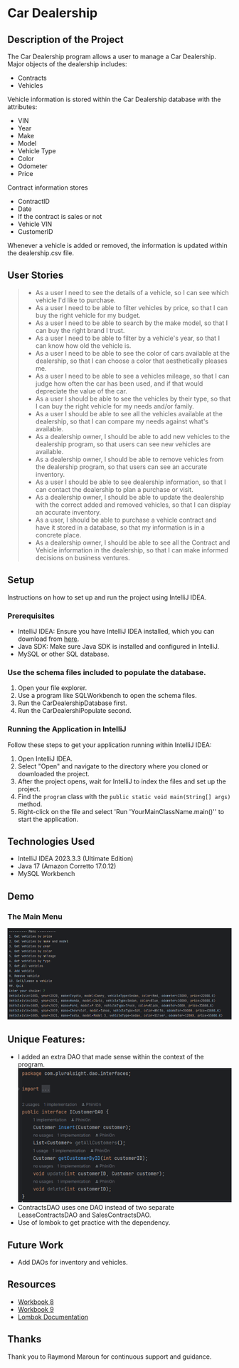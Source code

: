 # Car Dealership

## Description of the Project

The Car Dealership program allows a user to manage a Car Dealership. Major objects of the dealership includes:
- Contracts
- Vehicles

Vehicle information is stored within the Car Dealership database with the attributes:
- VIN
- Year
- Make
- Model
- Vehicle Type
- Color
- Odometer
- Price

Contract information stores
- ContractID
- Date
- If the contract is sales or not
- Vehicle VIN
- CustomerID

Whenever a vehicle is added or removed, the information is updated within the dealership.csv file.

## User Stories
> - As a user I need to see the details of a vehicle, so I can see which vehicle I'd like to purchase.
> - As a user I need to be able to filter vehicles by price, so that I can buy the right vehicle for my budget.
> - As a user I need to be able to search by the make model, so that I can buy the right brand I trust.
> - As a user I need to be able to filter by a vehicle's year, so that I can know how old the vehicle is.
> - As a user I need to be able to see the color of cars available at the dealership, so that I can choose a color that aesthetically pleases me.
> - As a user I need to be able to see a vehicles mileage, so that I can judge how often the car has been used, and if that would depreciate the value of the car.
> - As a user I should be able to see the vehicles by their type, so that I can buy the right vehicle for my needs and/or family.
> - As a user I should be able to see all the vehicles available at the dealership, so that I can compare my needs against what's available.
> - As a dealership owner, I should be able to add new vehicles to the dealership program, so that users can see new vehicles are available.
> - As a dealership owner, I should be able to remove vehicles from the dealership program, so that users can see an accurate inventory.
> - As a user I should be able to see dealership information, so that I can contact the dealership to plan a purchase or visit.
> - As a dealership owner, I should be able to update the dealership with the correct added and removed vehicles, so that I can display an accurate inventory.
> - As a user, I should be able to purchase a vehicle contract and have it stored in a database, so that my information is in a concrete place.
> - As a dealership owner, I should be able to see all the Contract and Vehicle information in the dealership, so that I can make informed decisions on business ventures.


## Setup

Instructions on how to set up and run the project using IntelliJ IDEA.

### Prerequisites

- IntelliJ IDEA: Ensure you have IntelliJ IDEA installed, which you can download from [here](https://www.jetbrains.com/idea/download/).
- Java SDK: Make sure Java SDK is installed and configured in IntelliJ.
- MySQL or other SQL database.

### Use the schema files included to populate the database.

1. Open your file explorer.
2. Use a program like SQLWorkbench to open the schema files.
3. Run the CarDealershipDatabase first.
4. Run the CarDealershiPopulate second.

### Running the Application in IntelliJ

Follow these steps to get your application running within IntelliJ IDEA:

1. Open IntelliJ IDEA.
2. Select "Open" and navigate to the directory where you cloned or downloaded the project.
3. After the project opens, wait for IntelliJ to index the files and set up the project.
4. Find the `program` class with the `public static void main(String[] args)` method.
5. Right-click on the file and select 'Run 'YourMainClassName.main()'' to start the application.

## Technologies Used

- IntelliJ IDEA 2023.3.3 (Ultimate Edition)
- Java 17 (Amazon Corretto 17.0.12)
- MySQL Workbench

## Demo
### The Main Menu
![Main-Menu](imgs/Main%20Menu.PNG)

## Unique Features:
- I added an extra DAO that made sense within the context of the program.
![CustomerDAO](imgs/CustomerDAO.PNG)
- ContractsDAO uses one DAO instead of two separate LeaseContractsDAO and SalesContractsDAO.
- Use of lombok to get practice with the dependency.

## Future Work

- Add DAOs for inventory and vehicles.

## Resources

- [Workbook 8](https://github.com/RayMaroun/yearup-fall-section-4-2024/blob/master/pluralsight/java-development/workbook-8/jdbc-crud/src/main/java/com/pluralsight/db/DataManager.java#L66)
- [Workbook 9](https://github.com/RayMaroun/yearup-fall-section-4-2024/blob/master/pluralsight/java-development/workbook-9/NorthwindTradersSpringBoot4/src/main/java/com/pluralsight/NorthwindTradersSpringBoot4/dao/impl/JdbcProductDao.java)
- [Lombok Documentation](https://projectlombok.org/features/)
## Thanks

Thank you to Raymond Maroun for continuous support and guidance.